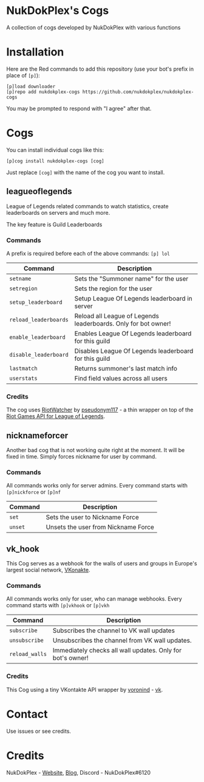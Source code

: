 # NukDokPlex's Cogs
A collection of cogs developed by NukDokPlex with various functions

# Installation
Here are the Red commands to add this repository (use your bot's prefix in place of ``[p]``):
```
[p]load downloader
[p]repo add nukdokplex-cogs https://github.com/nukdokplex/nukdokplex-cogs
```

You may be prompted to respond with "I agree" after that.

# Cogs

You can install individual cogs like this:
```
[p]cog install nukdokplex-cogs [cog]
```

Just replace `[cog]` with the name of the cog you want to install.

## leagueoflegends

League of Legends related commands to watch statistics, create leaderboards on servers and much more.

The key feature is Guild Leaderboards

### Commands

A prefix is required before each of the above commands: ``[p] lol``

| Command               | Description                                                    |
|-----------------------|----------------------------------------------------------------|
| `setname`             | Sets the "Summoner name" for the user                          |
| `setregion`           | Sets the region for the user                                   |
| `setup_leaderboard`   | Setup League Of Legends leaderboard in server                  |
| `reload_leaderboards` | Reload all League of Legends leaderboards. Only for bot owner! |
| `enable_leaderboard`  | Enables League Of Legends leaderboard for this guild           |
| `disable_leaderboard` | Disables League Of Legends leaderboard for this guild          |
| `lastmatch`           | Returns summoner's last match info                             |
| `userstats`           | Find field values across all users                             |

### Credits

The cog uses [RiotWatcher](https://github.com/pseudonym117/Riot-Watcher) by [pseudonym117](https://github.com/pseudonym117) - a thin wrapper on top of the [Riot Games API for League of Legends](https://developer.riotgames.com/).

## nicknameforcer

Another bad cog that is not working quite right at the moment. It will be fixed in time. Simply forces nickname for user by command.

### Commands

All commands works only for server admins. Every command starts with ``[p]nickforce`` or ``[p]nf``

| Command             | Description                                   |
|---------------------|-----------------------------------------------|
| `set`               | Sets the user to Nickname Force               |
| `unset`             | Unsets the user from Nickname Force           |

## vk_hook

This Cog serves as a webhook for the walls of users and groups in Europe's largest social network, [VKonakte](https://vk.com/).

### Commands

All commands works only for user, who can manage webhooks. Every command starts with ``[p]vkhook`` or ``[p]vkh``

| Command        | Description                                                |
|----------------|------------------------------------------------------------|
| `subscribe`    | Subscribes the channel to VK wall updates                  |
| `unsubscribe`  | Unsubscribes the channel from VK wall updates.             |
| `reload_walls` | Immediately checks all wall updates. Only for bot's owner! |

### Credits

This Cog using a tiny VKontakte API wrapper by [voronind](https://github.com/voronind) - [vk](https://github.com/voronind/vk).

# Contact
Use issues or see credits.

# Credits
NukDokPlex - [Website](https://nukdotcom.ru), [Blog](https://blog.nukdotcom.ru), Discord - NukDokPlex#6120